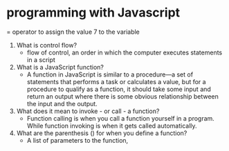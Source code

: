 # programming with Javascript


= operator to assign the value 7 to the variable

1. What is control flow?
    - flow of control, an order in which the computer executes statements in a script
2. What is a JavaScript function?
    - A function in JavaScript is similar to a procedure—a set of statements that performs a task or calculates a value, but for a procedure to qualify as a function, it should take some input and return an output where there is some obvious relationship between the input and the output. 
3. What does it mean to invoke - or call - a function?
    - Function calling is when you call a function yourself in a program. While function invoking is when it gets called automatically.
4. What are the parenthesis () for when you define a function?
    -  A list of parameters to the function,
